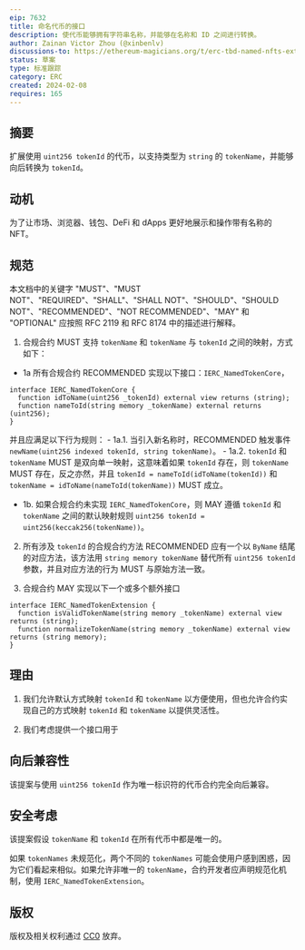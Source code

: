 ```yaml
---
eip: 7632
title: 命名代币的接口
description: 使代币能够拥有字符串名称，并能够在名称和 ID 之间进行转换。
author: Zainan Victor Zhou (@xinbenlv)
discussions-to: https://ethereum-magicians.org/t/erc-tbd-named-nfts-extending-erc-721/18550
status: 草案
type: 标准跟踪
category: ERC
created: 2024-02-08
requires: 165
---
```


## 摘要

扩展使用 `uint256 tokenId` 的代币，以支持类型为 `string` 的 `tokenName`，并能够向后转换为 `tokenId`。

## 动机

为了让市场、浏览器、钱包、DeFi 和 dApps 更好地展示和操作带有名称的 NFT。

## 规范

本文档中的关键字 "MUST"、"MUST NOT"、"REQUIRED"、"SHALL"、"SHALL NOT"、"SHOULD"、"SHOULD NOT"、"RECOMMENDED"、"NOT RECOMMENDED"、"MAY" 和 "OPTIONAL" 应按照 RFC 2119 和 RFC 8174 中的描述进行解释。

1. 合规合约 MUST 支持 `tokenName` 和 `tokenName` 与 `tokenId` 之间的映射，方式如下：
  - 1a 所有合规合约 RECOMMENDED 实现以下接口：`IERC_NamedTokenCore`， 
```solidity
interface IERC_NamedTokenCore {
  function idToName(uint256 _tokenId) external view returns (string);
  function nameToId(string memory _tokenName) external returns (uint256);
}
```

并且应满足以下行为规则：
    - 1a.1. 当引入新名称时，RECOMMENDED 触发事件 `newName(uint256 indexed tokenId, string tokenName)`。
    - 1a.2. `tokenId` 和 `tokenName` MUST 是双向单一映射，这意味着如果 `tokenId` 存在，则 `tokenName` MUST 存在，反之亦然，并且 
      `tokenId = nameToId(idToName(tokenId))` 和 
      `tokenName = idToName(nameToId(tokenName))` MUST 成立。

  - 1b. 如果合规合约未实现 `IERC_NamedTokenCore`，则 MAY 遵循 `tokenId` 和 `tokenName` 之间的默认映射规则 
`uint256 tokenId = uint256(keccak256(tokenName))`。

2. 所有涉及 `tokenId` 的合规合约方法 RECOMMENDED 应有一个以 `ByName` 结尾的对应方法，该方法用 `string memory tokenName` 替代所有 `uint256 tokenId` 参数，并且对应方法的行为 MUST 与原始方法一致。

3. 合规合约 MAY 实现以下一个或多个额外接口

```solidity
interface IERC_NamedTokenExtension {
  function isValidTokenName(string memory _tokenName) external view returns (string);
  function normalizeTokenName(string memory _tokenName) external view returns (string memory);
}
```

## 理由

1. 我们允许默认方式映射 `tokenId` 和 `tokenName` 以方便使用，但也允许合约实现自己的方式映射 `tokenId` 和 `tokenName` 以提供灵活性。

2. 我们考虑提供一个接口用于 

## 向后兼容性

该提案与使用 `uint256 tokenId` 作为唯一标识符的代币合约完全向后兼容。

## 安全考虑

该提案假设 `tokenName` 和 `tokenId` 在所有代币中都是唯一的。

如果 `tokenNames` 未规范化，两个不同的 `tokenNames` 可能会使用户感到困惑，因为它们看起来相似。如果允许非唯一的 `tokenName`，合约开发者应声明规范化机制，使用 `IERC_NamedTokenExtension`。

## 版权

版权及相关权利通过 [CC0](../LICENSE.md) 放弃。